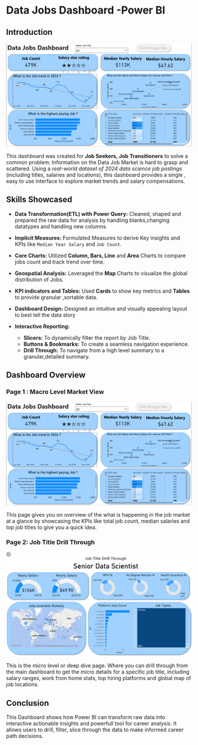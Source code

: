 # Data Jobs Dashboard -Power BI

## Introduction

![data_dashboard_image_1](/Images/dasboard_image1.png)

This dashboard was created for **Job Seekers, Job Transitioners** to solve a common problem: Information on the Data Job Market is hard to grasp and scattered. Using a *real-world dataset of 2024 data science job postings* (including titles, salaries and locations), this dashboard provides a single , easy to use interface to explore market trends and salary compensations.

## Skills Showcased

- **Data Transformation(ETL) with Power Query:**
Cleaned, shaped and prepared the raw data for analysis by handling blanks,changing datatypes and handling new columns.

- **Implicit Measures:** 
Formulated Measures to derive Key insights and KPIs like `Median Year Salary` and `Job Count`.

- **Core Charts:**
Utilized **Column, Bars, Line** and **Area** Charts to compare jobs count and track trend over time.

- **Geospatial Analysis:**
Leveraged the **Map** Charts to visualize the global distribution of Jobs.

- **KPI indicators and Tables:**
Used **Cards** to show key metrics and **Tables**
to provide granular ,sortable data.

- **Dashboard Design:**
Designed an intuitive and visually appealing layout to best tell the data story

- **Interactive Reporting:**
    - **Slicers:** To dynamically filter the report by Job Title.
    - **Buttons & Bookmarks:** To create a seamless
    navigation experience.
    - **Drill Through:** To navigate from a high level summary to a granular,detailed summary.
    
## Dashboard Overview

### Page 1 : Macro Level Market View

![data_dashboard_image_1](/Images/dasboard_image1.png)

This page gives you on overview of the what is happening in the job market at a glance by showcasing the KPIs like total job count, median salaries and top job titles to give you a quick idea.

### Page 2: Job Title Drill Through

![data_dashboard_image_2](/Images/dasboard_image2.png)

This is the micro level or deep dive page. Where you can drill through from the main dashboard to get the micro details for a specific job title, including salary ranges,
work from home stats, top hiring platforms and global map of job locations.

## Conclusion

This Dashboard shows how Power BI can transform raw data into interactive actionable insights and powerfull tool for career analysis. It allows users to drill, filter, slice through the data to make informed career path decisions.  